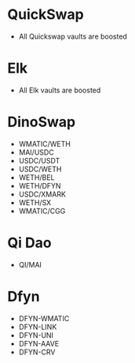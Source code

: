 # QuickSwap
* All Quickswap vaults are boosted

# Elk
* All Elk vaults are boosted

# DinoSwap
* WMATIC/WETH
* MAI/USDC
* USDC/USDT
* USDC/WETH
* WETH/BEL
* WETH/DFYN
* USDC/XMARK
* WETH/SX
* WMATIC/CGG

# Qi Dao
* QI/MAI

# Dfyn
* DFYN-WMATIC
* DFYN-LINK
* DFYN-UNI
* DFYN-AAVE
* DFYN-CRV
